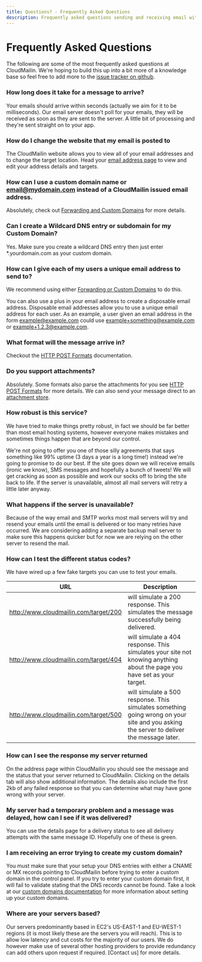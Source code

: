 ```yaml
---
title: Questions? - Frequently Asked Questions
description: Frequently asked questions sending and receiving email with CloudMailin's API
---
```


# Frequently Asked Questions

The following are some of the most frequently asked questions at CloudMailin. We're hoping to build this up into a bit more of a knowledge base so feel free to add more to the [issue tracker on github](https://github.com/CloudMailin/docs.cloudmailin.com/issues).

### How long does it take for a message to arrive?
Your emails should arrive within seconds (actually we aim for it to be milliseconds). Our email server doesn't poll for your emails, they will be received as soon as they are sent to the server. A little bit of processing and they're sent straight on to your app.

### How do I change the website that my email is posted to
The CloudMailin website allows you to view all of your email addresses and to change the target location. Head your [email address page](http://www.cloudmailin.com/addresses) to view and edit your address details and targets.

### How can I use a custom domain name or email@mydomain.com instead of a CloudMailin issued email address.
Absolutely, check out [Forwarding and Custom Domains](/receiving_email/forwarding_and_custom_domains/) for more details.

### Can I create a Wildcard DNS entry or subdomain for my Custom Domain?
Yes. Make sure you create a wildcard DNS entry then just enter *.yourdomain.com as your custom domain.

### How can I give each of my users a unique email address to send to?
We recommend using either [Forwarding or Custom Domains](/receiving_email/forwarding_and_custom_domains/) to do this.

You can also use a plus in your email address to create a disposable email address. Disposable email addresses allow you to use a unique email address for each user. As an example, a user given an email address in the form example@example.com could use example+something@example.com or example+1.2.3@example.com.

### What format will the message arrive in?
Checkout the [HTTP POST Formats](/http_post_formats/) documentation.

### Do you support attachments?
Absolutely. Some formats also parse the attachments for you see [HTTP POST Formats](/http_post_formats/) for more details. We can also send your message direct to an [attachment store](/receiving_email/attachments/).

### How robust is this service?
We have tried to make things pretty robust, in fact we should be far better than most email hosting systems, however everyone makes mistakes and sometimes things happen that are beyond our control.

We're not going to offer you one of those silly agreements that says something like 99% uptime (3 days a year is a long time!) instead we're going to promise to do our best. If the site goes down we will receive emails (ironic we know), SMS messages and hopefully a bunch of tweets! We will get cracking as soon as possible and work our socks off to bring the site back to life. If the server is unavailable, almost all mail servers will retry a little later anyway.

### What happens if the server is unavailable?
Because of the way email and SMTP works most mail servers will try and resend your emails until the email is delivered or too many retries have occurred. We are considering adding a separate backup mail server to make sure this happens quicker but for now we are relying on the other server to resend the mail.

### How can I test the different status codes?
We have wired up a few fake targets you can use to test your emails.

| URL                                   | Description                                                                            |
|---------------------------------------|----------------------------------------------------------------------------------------|
| http://www.cloudmailin.com/target/200 | will simulate a 200 response. This simulates the message successfully being delivered. |
| http://www.cloudmailin.com/target/404 | will simulate a 404 response. This simulates your site not knowing anything about the page you have set as your target.                                                                                                              |
| http://www.cloudmailin.com/target/500 | will simulate a 500 response. This simulates something going wrong on your site and you asking the server to deliver the message later.                                                                                             |

### How can I see the response my server returned
On the address page within CloudMailin you should see the message and the status that your server returned to CloudMailin. Clicking on the details tab will also show additional information.
The details also include the first 2kb of any failed response so that you can determine what may have gone wrong with your server.

### My server had a temporary problem and a message was delayed, how can I see if it was delivered?
You can use the details page for a delivery status to see all delivery attempts with the same message ID. Hopefully one of these is green.

### I am receiving an error trying to create my custom domain?
You must make sure that your setup your DNS entries with either a CNAME or MX records pointing to CloudMailin before trying to enter a custom domain in the control panel. If you try to enter your custom domain first, it will fail to validate stating that the DNS records cannot be found. Take a look at our [custom domains documentation](/receiving_email/forwarding_and_custom_domains/) for more information about setting up your custom domains.

### Where are your servers based?
Our servers predominantly based in EC2's US-EAST-1 and EU-WEST-1 regions (it is most likely these are the servers you will reach). This is to allow low latency and cut costs for the majority of our users. We do however make use of several other hosting providers to provide redundancy can add others upon request if required. [Contact us] for more details.
